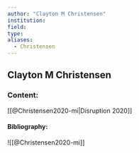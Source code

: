 ```yaml
---
author: "Clayton M Christensen"
institution:
field:
type:
aliases:
  - Christensen
---
```


## Clayton M Christensen

### Content:
[[@Christensen2020-mi|Disruption 2020]]

#### Bibliography:

![[@Christensen2020-mi]]